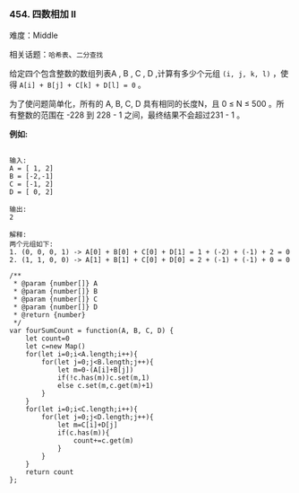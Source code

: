 ### 454. 四数相加 II

难度：Middle

相关话题：`哈希表`、`二分查找`

给定四个包含整数的数组列表A , B , C , D ,计算有多少个元组  `(i, j, k, l)` ，使得 `A[i] + B[j] + C[k] + D[l] = 0` 。



为了使问题简单化，所有的 A, B, C, D 具有相同的长度N，且 0 &le; N &le; 500 。所有整数的范围在 -228 到 228 - 1 之间，最终结果不会超过231 - 1 。



**例如:** 



```

输入:
A = [ 1, 2]
B = [-2,-1]
C = [-1, 2]
D = [ 0, 2]

输出:
2

解释:
两个元组如下:
1. (0, 0, 0, 1) -> A[0] + B[0] + C[0] + D[1] = 1 + (-2) + (-1) + 2 = 0
2. (1, 1, 0, 0) -> A[1] + B[1] + C[0] + D[0] = 2 + (-1) + (-1) + 0 = 0
```

```
/**
 * @param {number[]} A
 * @param {number[]} B
 * @param {number[]} C
 * @param {number[]} D
 * @return {number}
 */
var fourSumCount = function(A, B, C, D) {
    let count=0
    let c=new Map()
    for(let i=0;i<A.length;i++){
        for(let j=0;j<B.length;j++){
            let m=0-(A[i]+B[j])
            if(!c.has(m))c.set(m,1)
            else c.set(m,c.get(m)+1)
        }
    }
    for(let i=0;i<C.length;i++){
        for(let j=0;j<D.length;j++){
            let m=C[i]+D[j]
            if(c.has(m)){
                count+=c.get(m)
            }
        }
    }    
    return count
};
```

